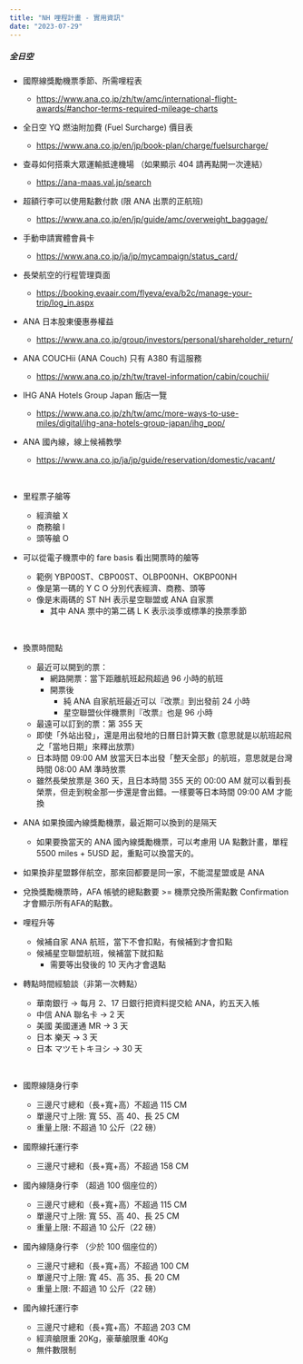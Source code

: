 ```yaml
---
title: "NH 哩程計畫 - 實用資訊"
date: "2023-07-29"
---
```


##### 全日空


* 國際線獎勵機票季節、所需哩程表
    * https://www.ana.co.jp/zh/tw/amc/international-flight-awards/#anchor-terms-required-mileage-charts

* 全日空 YQ 燃油附加費 (Fuel Surcharge) 價目表
    * https://www.ana.co.jp/en/jp/book-plan/charge/fuelsurcharge/

* 查尋如何搭乘大眾運輸抵達機場 （如果顯示 404 請再點開一次連結）
    * https://ana-maas.val.jp/search  

* 超額行李可以使用點數付款 (限 ANA 出票的正航班)
    * https://www.ana.co.jp/en/jp/guide/amc/overweight_baggage/

* 手動申請實體會員卡
    * https://www.ana.co.jp/ja/jp/mycampaign/status_card/

* 長榮航空的行程管理頁面
    * https://booking.evaair.com/flyeva/eva/b2c/manage-your-trip/log_in.aspx

* ANA 日本股東優惠券權益
    * https://www.ana.co.jp/group/investors/personal/shareholder_return/

* ANA COUCHii (ANA Couch) 只有 A380 有這服務
    * https://www.ana.co.jp/zh/tw/travel-information/cabin/couchii/

* IHG ANA Hotels Group Japan 飯店一覽
    * https://www.ana.co.jp/zh/tw/amc/more-ways-to-use-miles/digital/ihg-ana-hotels-group-japan/ihg_pop/

* ANA 國內線，線上候補教學
    * https://www.ana.co.jp/ja/jp/guide/reservation/domestic/vacant/


</br>

* 里程票子艙等
    * 經濟艙 X
    * 商務艙 I
    * 頭等艙 O

* 可以從電子機票中的 fare basis 看出開票時的艙等
    * 範例 YBP00ST、CBP00ST、OLBP00NH、OKBP00NH
    * 像是第一碼的 Y C O 分別代表經濟、商務、頭等
    * 像是末兩碼的 ST NH 表示星空聯盟或 ANA 自家票
        * 其中 ANA 票中的第二碼 L K 表示淡季或標準的換票季節  

</br>

* 換票時間點
    * 最近可以開到的票：
        * 網路開票：當下距離航班起飛超過 96 小時的航班
        * 開票後
            * 純 ANA 自家航班最近可以『改票』到出發前 24 小時
            * 星空聯盟伙伴機票則『改票』也是 96 小時
    * 最遠可以訂到的票：第 355 天
    * 即使「外站出發」，還是用出發地的日曆日計算天數 (意思就是以航班起飛之「當地日期」來釋出放票)
    * 日本時間 09:00 AM 放當天日本出發「整天全部」的航班，意思就是台灣時間 08:00 AM 準時放票
    * 雖然長榮放票是 360 天，且日本時間 355 天的 00:00 AM 就可以看到長榮票，但走到稅金那一步還是會出錯。一樣要等日本時間 09:00 AM 才能換

* ANA 如果換國內線獎勵機票，最近期可以換到的是隔天
    * 如果要換當天的 ANA 國內線獎勵機票，可以考慮用 UA 點數計畫，單程 5500 miles + 5USD 起，重點可以換當天的。

* 如果換非星盟夥伴航空，那來回都要是同一家，不能混星盟或是 ANA

* 兌換獎勵機票時，AFA 帳號的總點數要 >= 機票兌換所需點數 Confirmation 才會顯示所有AFA的點數。

* 哩程升等
    * 候補自家 ANA 航班，當下不會扣點，有候補到才會扣點
    * 候補星空聯盟航班，候補當下就扣點
        * 需要等出發後的 10 天內才會退點 


* 轉點時間經驗談（非第一次轉點）
    * 華南銀行 -> 每月 2、17 日銀行把資料提交給 ANA，約五天入帳
    * 中信 ANA 聯名卡 ->  2 天
    * 美國 美國運通 MR -> 3 天
    * 日本 樂天 -> 3 天
    * 日本 マツモトキヨシ -> 30 天

</br>

* 國際線隨身行李
    * 三邊尺寸總和（長+寬+高）不超過 115 CM
    * 單邊尺寸上限: 寬 55、高 40、長 25 CM
    * 重量上限: 不超過 10 公斤（22 磅）

* 國際線托運行李
    * 三邊尺寸總和（長+寬+高）不超過 158 CM

* 國內線隨身行李 （超過 100 個座位的）
    * 三邊尺寸總和（長+寬+高）不超過 115 CM
    * 單邊尺寸上限: 寬 55、高 40、長 25 CM
    * 重量上限: 不超過 10 公斤（22 磅）

* 國內線隨身行李 （少於 100 個座位的）
    * 三邊尺寸總和（長+寬+高）不超過 100 CM
    * 單邊尺寸上限: 寬 45、高 35、長 20 CM
    * 重量上限: 不超過 10 公斤（22 磅）

* 國內線托運行李
    * 三邊尺寸總和（長+寬+高）不超過 203 CM
    * 經濟艙限重 20Kg，豪華艙限重 40Kg
    * 無件數限制

</br>